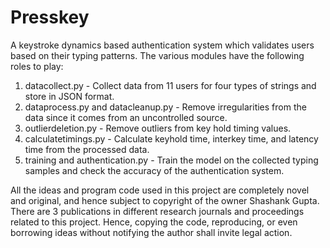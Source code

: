 # Presskey
A keystroke dynamics based authentication system which validates users based on their typing patterns. The various modules have the following roles to play:
1. datacollect.py - Collect data from 11 users for four types of strings and store in JSON format.
2. dataprocess.py and datacleanup.py - Remove irregularities from the data since it comes from an uncontrolled source.
3. outlierdeletion.py - Remove outliers from key hold timing values.
4. calculatetimings.py - Calculate keyhold time, interkey time, and latency time from the processed data.
5. training and authentication.py - Train the model on the collected typing samples and check the accuracy of the authentication system.

All the ideas and program code used in this project are completely novel and original, and hence subject to copyright of the owner Shashank Gupta. There are 3 publications in different research journals and proceedings related to this project. Hence, copying the code, reproducing, or even borrowing ideas without notifying the author shall invite legal action.
